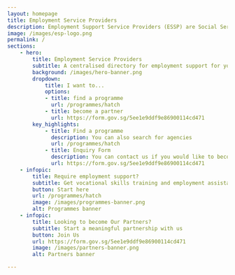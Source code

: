 ```yaml
---
layout: homepage
title: Employment Service Providers
description: Employment Support Service Providers (ESSP) are Social Service Agencies (SSA) which provide employment support such as vocational skills training and employment assistance to our youths
image: /images/esp-logo.png
permalink: /
sections:
    - hero:
        title: Employment Service Providers
        subtitle: A centralised directory for employment support for youths
        background: /images/hero-banner.png 
        dropdown:
            title: I want to...
            options:
            - title: find a programme
              url: /programmes/hatch
            - title: become a partner
              url: https://form.gov.sg/5ee1e9ddf9e86900114cd471
        key_highlights:
            - title: Find a programme
              description: You can also search for agencies
              url: /programmes/hatch
            - title: Enquiry Form
              description: You can contact us if you would like to become a ESP
              url: https://form.gov.sg/5ee1e9ddf9e86900114cd471
    - infopic:
        title: Require employment support?
        subtitle: Get vocational skills training and employment assistance
        button: Start here
        url: /programmes/hatch
        image: /images/programmes-banner.png
        alt: Programmes banner                
    - infopic:
        title: Looking to become Our Partners?
        subtitle: Start a meaningful partnership with us
        button: Join Us
        url: https://form.gov.sg/5ee1e9ddf9e86900114cd471
        image: /images/partners-banner.png
        alt: Partners banner        

---
```


